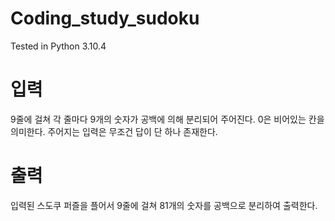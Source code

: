 # Coding_study_sudoku
Tested in Python 3.10.4

# 입력
9줄에 걸쳐 각 줄마다 9개의 숫자가 공백에 의해 분리되어 주어진다.
0은 비어있는 칸을 의미한다.
주어지는 입력은 무조건 답이 단 하나 존재한다.

# 출력
입력된 스도쿠 퍼즐을 플어서 9줄에 걸쳐 81개의 숫자를 공백으로 분리하여 출력한다.

